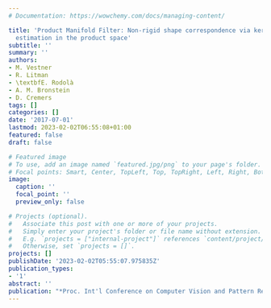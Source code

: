 ```yaml
---
# Documentation: https://wowchemy.com/docs/managing-content/

title: 'Product Manifold Filter: Non-rigid shape correspondence via kernel density
  estimation in the product space'
subtitle: ''
summary: ''
authors:
- M. Vestner
- R. Litman
- \textbfE. Rodolà
- A. M. Bronstein
- D. Cremers
tags: []
categories: []
date: '2017-07-01'
lastmod: 2023-02-02T06:55:08+01:00
featured: false
draft: false

# Featured image
# To use, add an image named `featured.jpg/png` to your page's folder.
# Focal points: Smart, Center, TopLeft, Top, TopRight, Left, Right, BottomLeft, Bottom, BottomRight.
image:
  caption: ''
  focal_point: ''
  preview_only: false

# Projects (optional).
#   Associate this post with one or more of your projects.
#   Simply enter your project's folder or file name without extension.
#   E.g. `projects = ["internal-project"]` references `content/project/deep-learning/index.md`.
#   Otherwise, set `projects = []`.
projects: []
publishDate: '2023-02-02T05:55:07.975835Z'
publication_types:
- '1'
abstract: ''
publication: "*Proc. Int'l Conference on Computer Vision and Pattern Recognition (CVPR)*"
---
```

